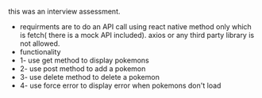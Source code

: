 this was an interview assessment.
- requirments are to do an API call using react native method only which is fetch( there is a mock API included). axios or any third party library is not allowed.
- functionality
- 1- use get method to display pokemons
- 2- use post method to add a pokemon
- 3- use delete method to delete a pokemon
- 4- use force error to display error when pokemons don't load
